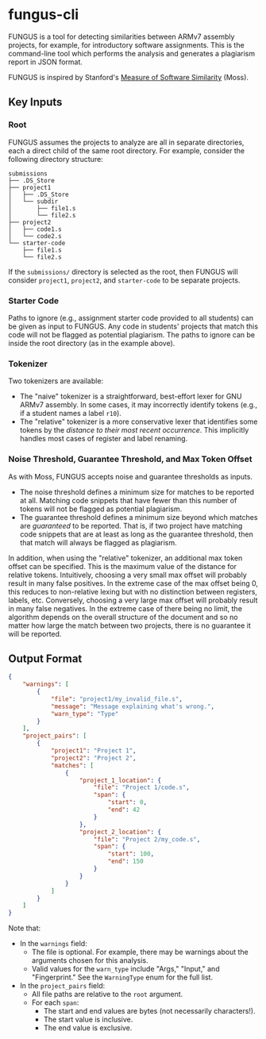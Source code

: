 # fungus-cli

FUNGUS is a tool for detecting similarities between ARMv7 assembly projects, for example, for introductory software assignments. This is the command-line tool which performs the analysis and generates a plagiarism report in JSON format.

FUNGUS is inspired by Stanford's [Measure of Software Similarity](https://theory.stanford.edu/~aiken/moss/) (Moss).

## Key Inputs

### Root

FUNGUS assumes the projects to analyze are all in separate directories, each a direct child of the same root directory. For example, consider the following directory structure:

```
submissions
├── .DS_Store
├── project1
│   ├── .DS_Store
│   └── subdir
│       ├── file1.s
│       └── file2.s
├── project2
│   ├── code1.s
│   └── code2.s
└── starter-code
    ├── file1.s
    └── file2.s
```

If the `submissions/` directory is selected as the root, then FUNGUS will consider `project1`, `project2`, and `starter-code` to be separate projects.

### Starter Code

Paths to ignore (e.g., assignment starter code provided to all students) can be given as input to FUNGUS. Any code in students' projects that match this code will not be flagged as potential plagiarism. The paths to ignore can be inside the root directory (as in the example above).

### Tokenizer

Two tokenizers are available:
- The "naive" tokenizer is a straightforward, best-effort lexer for GNU ARMv7 assembly. In some cases, it may incorrectly identify tokens (e.g., if a student names a label `r10`).
- The "relative" tokenizer is a more conservative lexer that identifies some tokens by the *distance to their most recent occurrence*. This implicitly handles most cases of register and label renaming.

### Noise Threshold, Guarantee Threshold, and Max Token Offset

As with Moss, FUNGUS accepts noise and guarantee thresholds as inputs.
- The noise threshold defines a minimum size for matches to be reported at all. Matching code snippets that have fewer than this number of tokens will not be flagged as potential plagiarism.
- The guarantee threshold defines a minimum size beyond which matches are *guaranteed* to be reported. That is, if two project have matching code snippets that are at least as long as the guarantee threshold, then that match will always be flagged as plagiarism.

In addition, when using the "relative" tokenizer, an additional max token offset can be specified. This is the maximum value of the distance for relative tokens. Intuitively, choosing a very small max offset will probably result in many false positives. In the extreme case of the max offset being 0, this reduces to non-relative lexing but with no distinction between registers, labels, etc. Conversely, choosing a very large max offset will probably result in many false negatives. In the extreme case of there being no limit, the algorithm depends on the overall structure of the document and so no matter how large the match between two projects, there is no guarantee it will be reported.

## Output Format

```json
{
	"warnings": [
		{
			"file": "project1/my_invalid_file.s",
			"message": "Message explaining what's wrong.",
			"warn_type": "Type"
		}
	],
	"project_pairs": [
		{
			"project1": "Project 1",
			"project2": "Project 2",
			"matches": [
				{
					"project_1_location": {
						"file": "Project 1/code.s",
						"span": {
							"start": 0,
							"end": 42
						}
					},
					"project_2_location": {
						"file": "Project 2/my_code.s",
						"span": {
							"start": 100,
							"end": 150
						}
					}
				}
			]
		}
	]
}
```

Note that:
- In the `warnings` field:
	- The file is optional. For example, there may be warnings about the arguments chosen for this analysis.
	- Valid values for the `warn_type` include "Args," "Input," and "Fingerprint." See the `WarningType` enum for the full list.
- In the `project_pairs` field:
	- All file paths are relative to the `root` argument.
	- For each `span`:
		- The start and end values are bytes (not necessarily characters!).
		- The start value is inclusive.
		- The end value is exclusive.
